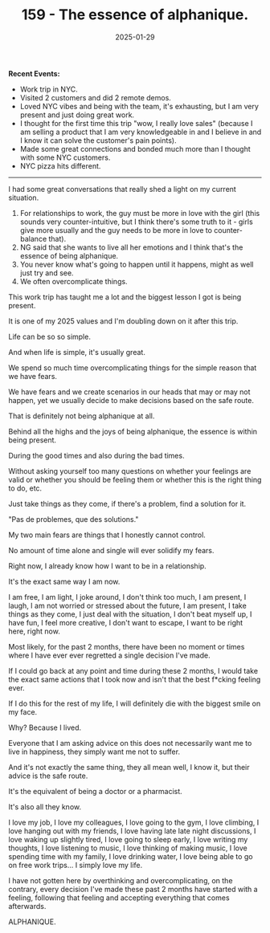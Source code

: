 ﻿---
title: 159 - The essence of alphanique.
date: 2025-01-29
categories: ["daily"]
tags: posts

---
**Recent Events:** 

- Work trip in NYC.
- Visited 2 customers and did 2 remote demos.
- Loved NYC vibes and being with the team, it's exhausting, but I am very present and just doing great work.
- I thought for the first time this trip "wow, I really love sales" (because I am selling a product that I am very knowledgeable in and I believe in and I know it can solve the customer's pain points).
- Made some great connections and bonded much more than I thought with some NYC customers.
- NYC pizza hits different.
---

I had some great conversations that really shed a light on my current situation.

1. For relationships to work, the guy must be more in love with the girl (this sounds very counter-intuitive, but I think there's some truth to it - girls give more usually and the guy needs to be more in love to counter-balance that).
2. NG said that she wants to live all her emotions and I think that's the essence of being alphanique.
3. You never know what's going to happen until it happens, might as well just try and see.
4. We often overcomplicate things.

This work trip has taught me a lot and the biggest lesson I got is being present.

It is one of my 2025 values and I'm doubling down on it after this trip.

Life can be so so simple.

And when life is simple, it's usually great.

We spend so much time overcomplicating things for the simple reason that we have fears.

We have fears and we create scenarios in our heads that may or may not happen, yet we usually decide to make decisions based on the safe route.

That is definitely not being alphanique at all.

Behind all the highs and the joys of being alphanique, the essence is within being present.

During the good times and also during the bad times.

Without asking yourself too many questions on whether your feelings are valid or whether you should be feeling them or whether this is the right thing to do, etc.

Just take things as they come, if there's a problem, find a solution for it.

"Pas de problemes, que des solutions."

My two main fears are things that I honestly cannot control.

No amount of time alone and single will ever solidify my fears.

Right now, I already know how I want to be in a relationship.

It's the exact same way I am now.

I am free, I am light, I joke around, I don't think too much, I am present, I laugh, I am not worried or stressed about the future, I am present, I take things as they come, I just deal with the situation, I don't beat myself up, I have fun, I feel more creative, I don't want to escape, I want to be right here, right now.

Most likely, for the past 2 months, there have been no moment or times where I have ever ever regretted a single decision I've made.

If I could go back at any point and time during these 2 months, I would take the exact same actions that I took now and isn't that the best f*cking feeling ever.

If I do this for the rest of my life, I will definitely die with the biggest smile on my face.

Why? Because I lived.

Everyone that I am asking advice on this does not necessarily want me to live in happiness, they simply want me not to suffer.

And it's not exactly the same thing, they all mean well, I know it, but their advice is the safe route.

It's the equivalent of being a doctor or a pharmacist.

It's also all they know.

I love my job, I love my colleagues, I love going to the gym, I love climbing, I love hanging out with my friends, I love having late late night discussions, I love waking up slightly tired, I love going to sleep early, I love writing my thoughts, I love listening to music, I love thinking of making music, I love spending time with my family, I love drinking water, I love being able to go on free work trips... I simply love my life.

I have not gotten here by overthinking and overcomplicating, on the contrary, every decision I've made these past 2 months have started with a feeling, following that feeling and accepting everything that comes afterwards.

ALPHANIQUE.


